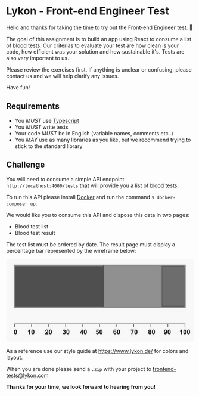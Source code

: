 # Lykon - Front-end Engineer Test

Hello and thanks for taking the time to try out the Front-end Engineer test. 👋

The goal of this assignment is to build an app using React to consume a list of blood tests.
Our criterias to evaluate your test are how clean is your code, how efficient was your solution and how sustainable it's.
Tests are also very important to us.

Please review the exercises first. If anything is unclear or confusing, please contact us and we will help clarify any issues.

Have fun!

## Requirements

- You _MUST_ use [Typescript](https://www.typescriptlang.org/)
- You _MUST_ write tests
- Your code _MUST_ be in English (variable names, comments etc..)
- You _MAY_ use as many libraries as you like, but we recommend trying to stick to the standard library

## Challenge

You will need to consume a simple API endpoint `http://localhost:4000/tests` that will provide you a list of blood tests.

To run this API please install [Docker](https://docs.docker.com/install/) and run the command `$ docker-composer up`.

We would like you to consume this API and dispose this data in two pages:

- Blood test list
- Blood test result

The test list must be ordered by date.
The result page must display a percentage bar represented by the wireframe below:

![](bar-wireframe.png)

As a reference use our style guide at https://www.lykon.de/ for colors and layout.

When you are done please send a `.zip` with your project to frontend-tests@lykon.com

**Thanks for your time, we look forward to hearing from you!**
